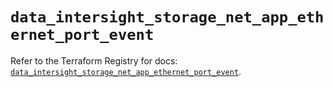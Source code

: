 # `data_intersight_storage_net_app_ethernet_port_event`

Refer to the Terraform Registry for docs: [`data_intersight_storage_net_app_ethernet_port_event`](https://registry.terraform.io/providers/ciscodevnet/intersight/1.0.71/docs/data-sources/storage_net_app_ethernet_port_event).
